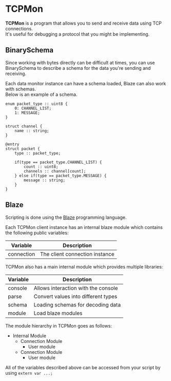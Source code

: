 # TCPMon
**TCPMon** is a program that allows you to send and receive data using TCP connections.\
It's useful for debugging a protocol that you might be implementing.

## BinarySchema
Since working with bytes directly can be difficult at times, you can use BinarySchema to describe a schema for the data you're sending and receiving.

Each data monitor instance can have a schema loaded, Blaze can also work with schemas.\
Below is an example of a schema.

```
enum packet_type :: uint8 {
    0: CHANNEL_LIST;
    1: MESSAGE;
}

struct channel {
    name :: string;
}

@entry
struct packet {
    type :: packet_type;
    
    if(type == packet_type.CHANNEL_LIST) {
        count :: uint8;
        channels :: channel[count];
    } else if(type == packet_type.MESSAGE) {
        message :: string;
    }
}
```

## Blaze
Scripting is done using the [Blaze](https://github.com/vladimirdabic/Blaze) programming language.

Each TCPMon client instance has an internal blaze module which contains the following public variables:

| Variable | Description | 
|----------|-------------|
|connection|The client connection instance|

TCPMon also has a main internal module which provides multiple libraries:

| Variable | Description | 
|----------|-------------|
| console  |Allows interaction with the console|
| parse    |Convert values into different types|
| schema   |Loading schemas for decoding data|
| module   |Load blaze modules|

The module hierarchy in TCPMon goes as follows:
- Internal Module
    - Connection Module
        - User module
    - Connection Module
        - User module

All of the variables described above can be accessed from your script by using `extern var ...;`